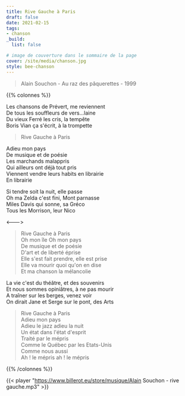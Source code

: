 ```yaml
---
title: Rive Gauche à Paris
draft: false 
date: 2021-02-15 
tags: 
- chanson
_build:
  list: false

# image de couverture dans le sommaire de la page
cover: /site/media/chanson.jpg
style: bee-chanson
---
```

> Alain Souchon - Au raz des pâquerettes - 1999
<!--more-->
{{% colonnes %}}

Les chansons de Prévert, me reviennent  
De tous les souffleurs de vers...laine  
Du vieux Ferré les cris, la tempête  
Boris Vian ça s'écrit, à la trompette  

>Rive Gauche à Paris  

Adieu mon pays  
De musique et de poésie  
Les marchands malappris  
Qui ailleurs ont déjà tout pris  
Viennent vendre leurs habits en librairie  
En librairie  

Si tendre soit la nuit, elle passe  
Oh ma Zelda c'est fini, Mont parnasse  
Miles Davis qui sonne, sa Gréco  
Tous les Morrison, leur Nico  

<--->

>Rive Gauche à Paris  
Oh mon île Oh mon pays  
De musique et de poésie  
D'art et de liberté éprise  
Elle s'est fait prendre, elle est prise  
Elle va mourir quoi qu'on en dise  
Et ma chanson la mélancolie  

La vie c'est du théâtre, et des souvenirs  
Et nous sommes opiniâtres, à ne pas mourir  
A traîner sur les berges, venez voir  
On dirait Jane et Serge sur le pont, des Arts  

>Rive Gauche à Paris  
Adieu mon pays  
Adieu le jazz adieu la nuit  
Un état dans l'état d'esprit  
Traité par le mépris  
Comme le Québec par les Etats-Unis  
Comme nous aussi  
Ah ! le mépris ah ! le mépris

{{% /colonnes %}}

{{< player "https://www.billerot.eu/store/musique/Alain Souchon - rive gauche.mp3" >}}
